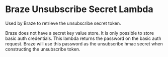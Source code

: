 # Braze Unsubscribe Secret Lambda

Used by Braze to retrieve the unsubscribe secret token.

Braze does not have a secret key value store. It is only possible to store 
basic auth credentials. This lambda returns the password on the basic auth request. Braze will use
this password as the unsubscribe hmac secret when constructing the unsubscribe token. 


